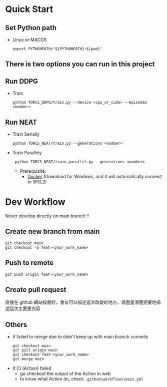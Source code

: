 # Quick Start

## Set Python path
* Linux or MACOS
    ```sh=
    export PYTHONPATH="${PYTHONPATH}:$(pwd)"
    ```
## There is two options you can run in this project

## Run DDPG
* Train
    ```sh=
    python TORCS_DDPG/train.py --device <cpu_or_cuda> --episodes <number>
    ```

## Run NEAT
* Train Serially
    ```sh=
    python TORCS_NEAT/train.py --generations <number>
    ```
* Train Parallely
    ```sh=
     python TORCS_NEAT/train_parallel.py --generations <number>
    ```
    * Prerequisite:
        * [Docker](https://www.docker.com/) (Download for Windows, and it will automatically connect to WSL2)

# Dev Workflow
Never develop directly on main branch !!

## Create new branch from main
```sh=
git checkout main
git checkout -b feat-<your_work_name>
```

## Push to remote
```sh=
git push origin feat-<your_work_name>
```

## Create pull request
直接在 github 網站按就好，會友可以描述這次改變的地方，請盡量清楚扼要地描述這次主要更內容

## Others
* if failed to merge due to didn't keep up with main branch commits
    ```sh=
    git checkout main
    git pull origin main
    git checkout feat-<your_work_name>
    git merge main
    ```
* if CI (Action) failed
    * go checkout the output of the Action in web
    * to know what Action do, check `.github\workflows\main.yml`